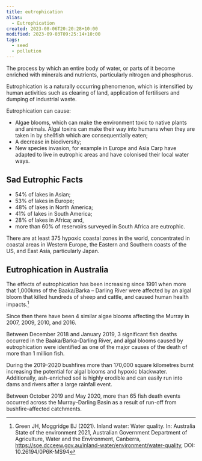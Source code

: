 ```yaml
---
title: eutrophication
alias:
  - Eutrophication
created: 2023-08-06T20:20:28+10:00
modified: 2023-09-03T09:25:14+10:00
tags:
  - seed
  - pollution
---
```

The process by which an entire body of water, or parts of it become enriched with minerals and nutrients, particularly nitrogen and phosphorus.

Eutrophication is a naturally occurring phenomenon, which is intensified by human activities such as clearing of land, application of fertilisers and dumping of industrial waste.

Eutrophication can cause:
- Algae blooms, which can make the environment toxic to native plants and animals. Algal toxins can make their way into humans when they are taken in by shellfish which are consequentially eaten;
- A decrease in biodiversity;
- New species invasion, for example in Europe and Asia Carp have adapted to live in eutrophic areas and have colonised their local water ways.

## Sad Eutrophic Facts

- 54% of lakes in Asian;
- 53% of lakes in Europe;
- 48% of lakes in North America;
- 41% of lakes in South America;
- 28% of lakes in Africa; and,
- more than 60% of reservoirs surveyed in South Africa are eutrophic.

There are at least 375 hypoxic coastal zones in the world, concentrated in coastal areas in Western Europe, the Eastern and Southern coasts of the US, and East Asia, particularly Japan.

## Eutrophication in Australia

The effects of eutrophication has been increasing since 1991 when more that 1,000kms of the Baaka/Barka – Darling River were affected by an algal bloom that killed hundreds of sheep and cattle, and caused human health impacts.[^1]

Since then there have been 4 similar algae blooms affecting the Murray in 2007, 2009, 2010, and 2016.

Between December 2018 and January 2019, 3 significant fish deaths occurred in the Baaka/Barka-Darling River, and algal blooms caused by eutrophication were identified as one of the major causes of the death of more than 1 million fish.

During the 2019-2020 bushfires more than 170,000 square kilometres burnt increasing the potential for algal blooms and hypoxic blackwater. Additionally, ash-enriched soil is highly erodible and can easily run into dams and rivers after a large rainfall event.

Between October 2019 and May 2020, more than 65 fish death events occurred across the Murray–Darling Basin as a result of run-off from bushfire-affected catchments.

[^1]: Green JH, Moggridge BJ (2021). Inland water: Water quality. In: Australia State of the environment 2021, Australian Government Department of Agriculture, Water and the Environment, Canberra, https://soe.dcceew.gov.au/inland-water/environment/water-quality, DOI: 10.26194/0P6K-MS94